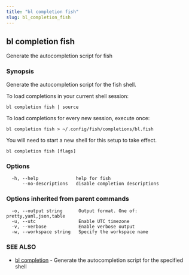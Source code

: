 ```yaml
---
title: "bl completion fish"
slug: bl_completion_fish
---
```

## bl completion fish

Generate the autocompletion script for fish

### Synopsis

Generate the autocompletion script for the fish shell.

To load completions in your current shell session:

	bl completion fish | source

To load completions for every new session, execute once:

	bl completion fish > ~/.config/fish/completions/bl.fish

You will need to start a new shell for this setup to take effect.


```
bl completion fish [flags]
```

### Options

```
  -h, --help              help for fish
      --no-descriptions   disable completion descriptions
```

### Options inherited from parent commands

```
  -o, --output string      Output format. One of: pretty,yaml,json,table
  -u, --utc                Enable UTC timezone
  -v, --verbose            Enable verbose output
  -w, --workspace string   Specify the workspace name
```

### SEE ALSO

* [bl completion](bl_completion.md)	 - Generate the autocompletion script for the specified shell

